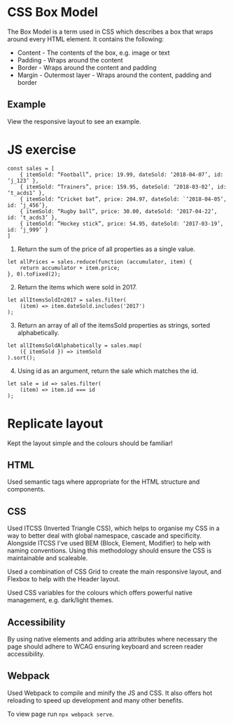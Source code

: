 # CSS Box Model

The Box Model is a term used in CSS which describes a box that wraps around every HTML element. It contains the following:

- Content - The contents of the box, e.g. image or text
- Padding - Wraps around the content
- Border - Wraps around the content and padding
- Margin - Outermost layer - Wraps around the content, padding and border

## Example

View the responsive layout to see an example.

# JS exercise

```
const sales = [
    { itemSold: “Football”, price: 19.99, dateSold: ‘2018-04-07’, id: ‘j_123’ },
    { itemSold: “Trainers”, price: 159.95, dateSold: ‘2018-03-02’, id: ‘t_acds1’ },
    { itemSold: “Cricket bat”, price: 204.97, dateSold: `‘2018-04-05’, id: ‘j_456’},
    { itemSold: “Rugby ball”, price: 30.00, dateSold: ‘2017-04-22’, id: ‘t_acds3’ },
    { itemSold: “Hockey stick”, price: 54.95, dateSold: ‘2017-03-19’, id: ‘j_999’ }
]
```

1. Return the sum of the price of all properties as a single value.

```
let allPrices = sales.reduce(function (accumulator, item) {
    return accumulator + item.price;
}, 0).toFixed(2);
```

2. Return the items which were sold in 2017.

```
let allItemsSoldIn2017 = sales.filter(
    (item) => item.dateSold.includes('2017')
);
```

3. Return an array of all of the itemsSold properties as strings, sorted alphabetically.

```
let allItemsSoldAlphabetically = sales.map(
    ({ itemSold }) => itemSold
).sort();
```

4. Using id as an argument, return the sale which matches the id.

```
let sale = id => sales.filter(
    (item) => item.id === id
);
```

# Replicate layout

Kept the layout simple and the colours should be familiar!

## HTML

Used semantic tags where appropriate for the HTML structure and components.

## CSS

Used ITCSS (Inverted Triangle CSS), which helps to organise my CSS in a way to better deal with global namespace, cascade and specificity. Alongside ITCSS I've used BEM (Block, Element, Modifier) to help with naming conventions. Using this methodology should ensure the CSS is maintainable and scaleable.

Used a combination of CSS Grid to create the main responsive layout, and Flexbox to help with the Header layout.

Used CSS variables for the colours which offers powerful native management, e.g. dark/light themes.

## Accessibility

By using native elements and adding aria attributes where necessary the page should adhere to WCAG ensuring keyboard and screen reader accessibility.

## Webpack

Used Webpack to compile and minify the JS and CSS. It also offers hot reloading to speed up development and many other benefits.

To view page run `npx webpack serve`.